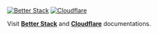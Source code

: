 [![Better Stack](https://img.shields.io/badge/Monitoring%20by%20Better%20Stack-default?style=flat&logo=betterstack&logoColor=%23fafafa&logoSize=auto&color=%23000000)](https://betterstack.com/docs/logs/cloudflare-http-requests) [![Cloudflare](https://img.shields.io/badge/Workers%20by%20Cloudflare-default?style=flat&logo=cloudflare&logoColor=%23fafafa&logoSize=auto&color=%23ee831b)](https://developers.cloudflare.com/workers)

Visit **[Better Stack](https://betterstack.com/docs/logs/cloudflare-http-requests)** and **[Cloudflare](https://developers.cloudflare.com/workers)** documentations.
